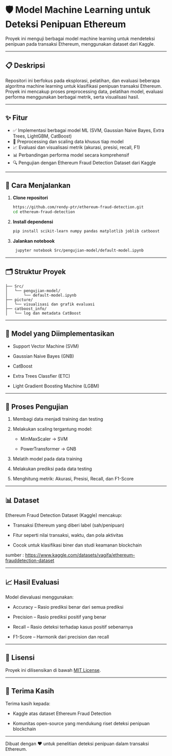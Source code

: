 # 🛡️ Model Machine Learning untuk Deteksi Penipuan Ethereum

Proyek ini menguji berbagai model machine learning untuk mendeteksi penipuan pada transaksi Ethereum, menggunakan dataset dari Kaggle.

---

## 📋 Deskripsi

Repositori ini berfokus pada eksplorasi, pelatihan, dan evaluasi beberapa algoritma machine learning untuk klasifikasi penipuan transaksi Ethereum. Proyek ini mencakup proses preprocessing data, pelatihan model, evaluasi performa menggunakan berbagai metrik, serta visualisasi hasil.

---

## ✨ Fitur

- ✅ Implementasi berbagai model ML (SVM, Gaussian Naive Bayes, Extra Trees, LightGBM, CatBoost)
- 🧹 Preprocessing dan scaling data khusus tiap model
- 📈 Evaluasi dan visualisasi metrik (akurasi, presisi, recall, F1)
- 📊 Perbandingan performa model secara komprehensif
- 🔍 Pengujian dengan Ethereum Fraud Detection Dataset dari Kaggle

---

## 🚀 Cara Menjalankan

1. **Clone repositori**
   
   ```bash
   https://github.com/rendy-ptr/ethereum-fraud-detection.git
   cd ethereum-fraud-detection
   
2. **Install dependensi**
   
     ```bash
    pip install scikit-learn numpy pandas matplotlib joblib catboost

3. **Jalankan notebook**

   ```bash
    jupyter notebook Src/pengujian-model/default-model.ipynb

---

## 🗂️ Struktur Proyek

```text
├── Src/
│   └── pengujian-model/
│       └── default-model.ipynb
├── picture/
│   └── visualisasi dan grafik evaluasi
├── catboost_info/
│   └── log dan metadata CatBoost
```

---

## 🧠 Model yang Diimplementasikan

- Support Vector Machine (SVM)

- Gaussian Naive Bayes (GNB)

- CatBoost

- Extra Trees Classfier (ETC)

- Light Gradient Boosting Machine (LGBM)

---

## 📝 Proses Pengujian

1. Membagi data menjadi training dan testing

2. Melakukan scaling tergantung model:

   - MinMaxScaler → SVM

   - PowerTransformer → GNB

3. Melatih model pada data training

4. Melakukan prediksi pada data testing

5. Menghitung metrik: Akurasi, Presisi, Recall, dan F1-Score

---

## 📊 Dataset
Ethereum Fraud Detection Dataset (Kaggle) mencakup:

   - Transaksi Ethereum yang diberi label (sah/penipuan)

   - Fitur seperti nilai transaksi, waktu, dan pola aktivitas

   - Cocok untuk klasifikasi biner dan studi keamanan blockchain

sumber : https://www.kaggle.com/datasets/vagifa/ethereum-frauddetection-dataset

---

## 📈 Hasil Evaluasi

Model dievaluasi menggunakan:

   - Accuracy – Rasio prediksi benar dari semua prediksi

   - Precision – Rasio prediksi positif yang benar

   - Recall – Rasio deteksi terhadap kasus positif sebenarnya

   - F1-Score – Harmonik dari precision dan recall

---

## 📄 Lisensi

Proyek ini dilisensikan di bawah [MIT License](LICENSE).

---

## 🙏 Terima Kasih

Terima kasih kepada:

   - Kaggle atas dataset Ethereum Fraud Detection

   - Komunitas open-source yang mendukung riset deteksi penipuan blockchain

---

Dibuat dengan ❤️ untuk penelitian deteksi penipuan dalam transaksi Ethereum.
